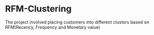 # RFM-Clustering
The project involved placing customers into different clusters based on RFM(Recency, Frequency and Monetary value)
